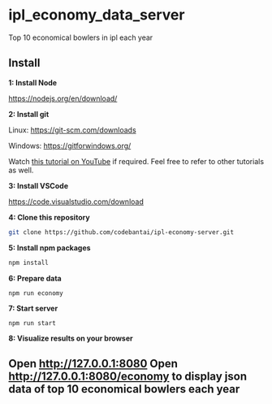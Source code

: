 # ipl_economy_data_server
Top 10 economical bowlers in ipl each year
## Install

**1: Install Node**

https://nodejs.org/en/download/

**2: Install git**

Linux: https://git-scm.com/downloads

Windows: https://gitforwindows.org/

Watch [this tutorial on YouTube](https://www.youtube.com/watch?v=rWboGsc6CqI) if required. Feel free to refer to other tutorials as well.

**3: Install VSCode**

https://code.visualstudio.com/download

**4: Clone this repository**

```sh
git clone https://github.com/codebantai/ipl-economy-server.git
```

**5: Install npm packages**

```sh
npm install
```

**6: Prepare data**

```
npm run economy
```

**7: Start server**

```
npm run start
```

**8: Visualize results on your browser**

Open http://127.0.0.1:8080
Open http://127.0.0.1:8080/economy to display json data of top 10 economical bowlers each year
---
